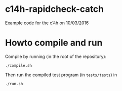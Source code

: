 # c14h-rapidcheck-catch
Example code for the c¼h on 10/03/2016

# Howto compile and run
Compile by running (in the root of the repository):
```
./compile.sh
```
Then run the compiled test program (in ``tests/tests``) in
```
./run.sh
```
